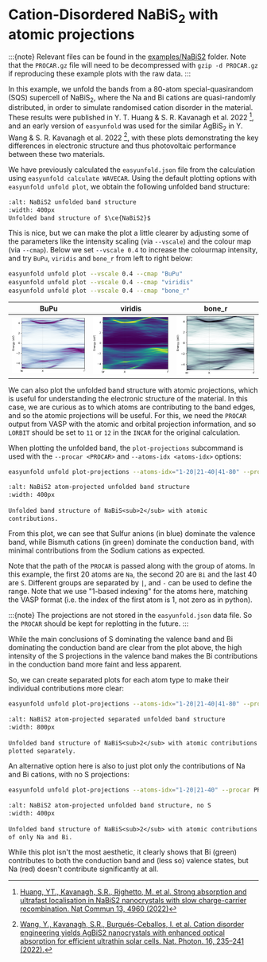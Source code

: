 # Cation-Disordered NaBiS<sub>2</sub> with atomic projections

:::{note}
Relevant files can be found in the [examples/NaBiS2](https://github.com/SMTG-UCL/easyunfold/tree/main/examples/NaBiS2) folder. 
Note that the `PROCAR.gz` file will need to be decompressed with `gzip -d PROCAR.gz` if reproducing these example plots with the raw data.
:::

In this example, we unfold the bands from a 80-atom special-quasirandom (SQS) supercell of NaBiS<sub>2</sub>, where the Na and 
Bi cations are quasi-randomly distributed, in order to simulate randomised cation disorder in the material.
These results were published in Y. T. Huang & S. R. Kavanagh et al. 2022 [^1], and an early version of 
`easyunfold` was used for the similar AgBiS$_2$ in Y. Wang & S. R. Kavanagh et al. 2022 [^2], 
with these plots demonstrating the key 
differences in electronic structure and thus photovoltaic performance between these two materials.

We have previously calculated the `easyunfold.json` file from the calculation using `easyunfold calculate WAVECAR`. 
Using the default plotting options with `easyunfold unfold plot`, we obtain the following unfolded band structure:

```{figure} ../../examples/NaBiS2/NaBiS2_unfold-plot.png
:alt: NaBiS2 unfolded band structure
:width: 400px
Unfolded band structure of $\ce{NaBiS2}$
```

This is nice, but we can make the plot a little clearer by adjusting some of the parameters like the intensity scaling
(via `--vscale`) and the colour map (via `--cmap`). Below we set `--vscale 0.4` to increase the colourmap intensity, 
and try `BuPu`, `viridis` and `bone_r` from left to right below: 

```bash
easyunfold unfold plot --vscale 0.4 --cmap "BuPu"
easyunfold unfold plot --vscale 0.4 --cmap "viridis"
easyunfold unfold plot --vscale 0.4 --cmap "bone_r"
```

BuPu             |  viridis        |  bone_r
:-------------------------:|:-------------------------:|:-------------------------:
![](../../examples/NaBiS2/NaBiS2_unfold-plot_BuPu.png)  |  ![](../../examples/NaBiS2/NaBiS2_unfold-plot_viridis.png) |  ![](../../examples/NaBiS2/NaBiS2_unfold-plot_bone_r.png)

We can also plot the unfolded band structure with atomic projections, which is useful for understanding the electronic 
structure of the material. In this case, we are curious as to which atoms are contributing to the band edges, and so 
the atomic projections will be useful. For this, we need the `PROCAR` output from VASP with the atomic and orbital 
projection information, and so `LORBIT` should be set to `11` or `12` in the `INCAR` for the original calculation.

When plotting the unfolded band, the `plot-projections` subcommand is used with the `--procar <PROCAR>` and 
`--atoms-idx <atoms-idx>` options:

```bash
easyunfold unfold plot-projections --atoms-idx="1-20|21-40|41-80" --procar PROCAR  --intensity=2  --combined
```

```{figure} ../../examples/NaBiS2/NaBiS2_unfold-plot_proj.png
:alt: NaBiS2 atom-projected unfolded band structure
:width: 400px

Unfolded band structure of NaBiS<sub>2</sub> with atomic contributions.
```

From this plot, we can see that Sulfur anions (in blue) dominate the valence band, while Bismuth cations (in green) 
dominate the conduction band, with minimal contributions from the Sodium cations as expected.

Note that the path of the `PROCAR` is passed along with the group of atoms.
In this example, the first 20 atoms are `Na`, the second 20 are `Bi` and the last 40 are `S`. Different groups are 
separated by `|`, and `-` can be used to define the range.
Note that we use "1-based indexing" for the atoms here, matching the VASP format (i.e. the index of the first atom is 1, 
not zero as in python).

:::{note}
The projections are not stored in the `easyunfold.json` data file. So the `PROCAR` should be kept for replotting in the future.
:::

While the main conclusions of S dominating the valence band and Bi dominating the conduction band are clear from the 
plot above, the high intensity of the S projections in the valence band makes the Bi contributions in the conduction 
band more faint and less apparent. 

So, we can create separated plots for each atom type to make their individual contributions more clear:

```bash
easyunfold unfold plot-projections --atoms-idx="1-20|21-40|41-80" --procar PROCAR  --cmap="bone_r" --vscale 0.4
```

```{figure} ../../examples/NaBiS2/NaBiS2_unfold-plot_proj_sep.png
:alt: NaBiS2 atom-projected separated unfolded band structure 
:width: 800px

Unfolded band structure of NaBiS<sub>2</sub> with atomic contributions plotted separately.
```


An alternative option here is also to just plot only the contributions of Na and Bi cations, with no S projections:
```bash
easyunfold unfold plot-projections --atoms-idx="1-20|21-40" --procar PROCAR  --intensity=2  --combined --colors="r,g"
```

```{figure} ../../examples/NaBiS2/NaBiS2_unfold-plot_proj_noS.png
:alt: NaBiS2 atom-projected unfolded band structure, no S 
:width: 400px

Unfolded band structure of NaBiS<sub>2</sub> with atomic contributions of only Na and Bi.
```

While this plot isn't the most aesthetic, it clearly shows that Bi (green) contributes to both the conduction band and 
(less so) valence states, but Na (red) doesn't contribute significantly at all. 

[^1]: [Huang, YT., Kavanagh, S.R., Righetto, M. et al. Strong absorption and ultrafast localisation in NaBiS2 nanocrystals with slow charge-carrier recombination. Nat Commun 13, 4960 (2022)](https://www.nature.com/articles/s41467-022-32669-3) 
[^2]: [Wang, Y., Kavanagh, S.R., Burgués-Ceballos, I. et al. Cation disorder engineering yields AgBiS2 nanocrystals with enhanced optical absorption for efficient ultrathin solar cells. Nat. Photon. 16, 235–241 (2022).](https://www.nature.com/articles/s41566-021-00950-4)